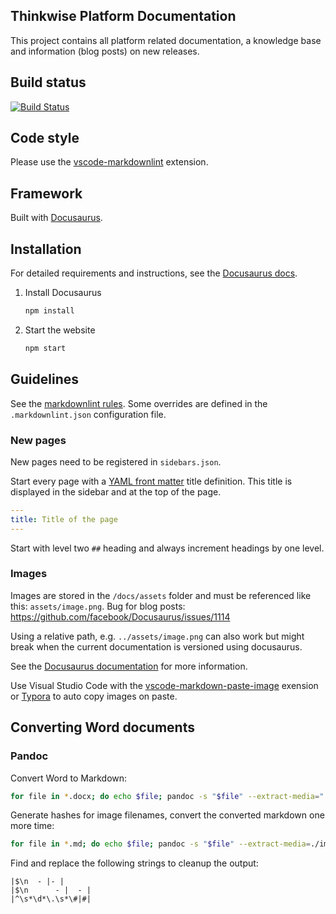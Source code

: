 ## Thinkwise Platform Documentation

This project contains all platform related documentation, a knowledge base and information (blog posts) on new releases.

## Build status

[![Build Status](https://dev.azure.com/thinkwise/Documentation/_apis/build/status/Thinkwise.docs?branchName=master)](https://dev.azure.com/thinkwise/Documentation/_build/latest?definitionId=85?branchName=master)

## Code style

Please use the [vscode-markdownlint](https://github.com/DavidAnson/vscode-markdownlint) extension.

## Framework

Built with [Docusaurus](https://docusaurus.io/).

## Installation

For detailed requirements and instructions, see the [Docusaurus docs](https://docusaurus.io/docs/en/installation).

1. Install Docusaurus

   ```sh
   npm install
   ```

2. Start the website

   ```sh
   npm start
   ```

## Guidelines

See the [markdownlint rules](https://github.com/DavidAnson/markdownlint/blob/master/doc/Rules.md). Some overrides are defined in the `.markdownlint.json` configuration file.

### New pages

New pages need to be registered in `sidebars.json`.

Start every page with a [YAML front matter](http://assemble.io/docs/YAML-front-matter.html) title definition. This title is displayed in the sidebar and at the top of the page.

```yaml
---
title: Title of the page
---
```

Start with level two `##` heading and always increment headings by one level.

### Images

Images are stored in the `/docs/assets` folder and must be referenced like this: `assets/image.png`.
Bug for blog posts: <https://github.com/facebook/Docusaurus/issues/1114>

Using a relative path, e.g. `../assets/image.png` can also work but might break when the current documentation is versioned using docusaurus.

See the [Docusaurus documentation](https://docusaurus.io/docs/en/doc-markdown#linking-to-images-and-other-assets) for more information.

Use Visual Studio Code with the [vscode-markdown-paste-image](https://github.com/telesoho/vscode-markdown-paste-image) exension or [Typora](https://typora.io/) to auto copy images on paste.

## Converting Word documents

### Pandoc

Convert Word to Markdown:

```bash
for file in *.docx; do echo $file; pandoc -s "$file" --extract-media="./${file%.*}/" -o "$file.md" -t gfm --columns=120; done
```

Generate hashes for image filenames, convert the converted markdown one more time:

```bash
for file in *.md; do echo $file; pandoc -s "$file" --extract-media=./images -o "$file 2.md" -t gfm --columns=120; done
```

Find and replace the following strings to cleanup the output:

```
|$\n  - |- |
|$\n      - |  - |
|^\s*\d*\.\s*\#|#|
```
